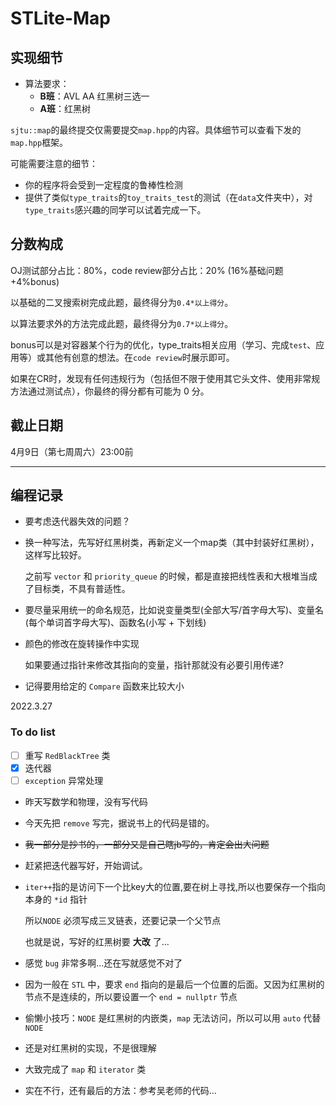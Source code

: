# STLite-Map

## 实现细节

* 算法要求：
  * **B班**：AVL AA 红黑树三选一
  * **A班**：红黑树

`sjtu::map`的最终提交仅需要提交`map.hpp`的内容。具体细节可以查看下发的`map.hpp`框架。

可能需要注意的细节：

- 你的程序将会受到一定程度的鲁棒性检测
- 提供了类似`type_traits`的`toy_traits_test`的测试（在`data`文件夹中），对`type_traits`感兴趣的同学可以试着完成一下。

## 分数构成

OJ测试部分占比：80%，code review部分占比：20% (16%基础问题+4%bonus)

以基础的二叉搜索树完成此题，最终得分为`0.4*以上得分`。

以算法要求外的方法完成此题，最终得分为`0.7*以上得分`。

bonus可以是对容器某个行为的优化，type_traits相关应用（学习、完成`test`、应用等）或其他有创意的想法。在`code review`时展示即可。

如果在CR时，发现有任何违规行为（包括但不限于使用其它头文件、使用非常规方法通过测试点），你最终的得分都有可能为 $0$ 分。

## 截止日期

4月9日（第七周周六）23:00前

---

## 编程记录

- 要考虑迭代器失效的问题？
- 换一种写法，先写好红黑树类，再新定义一个map类（其中封装好红黑树），这样写比较好。
  
  之前写 `vector` 和 `priority_queue` 的时候，都是直接把线性表和大根堆当成了目标类，不具有普适性。
- 要尽量采用统一的命名规范，比如说变量类型(全部大写/首字母大写)、变量名(每个单词首字母大写)、函数名(小写 + 下划线)
- 颜色的修改在旋转操作中实现

  如果要通过指针来修改其指向的变量，指针那就没有必要引用传递?
- 记得要用给定的 `Compare` 函数来比较大小 

2022.3.27

### To do list

- [ ] 重写 `RedBlackTree` 类
- [x] 迭代器
- [ ] `exception` 异常处理

- 昨天写数学和物理，没有写代码
- 今天先把 `remove` 写完，据说书上的代码是错的。
- ~~我一部分是抄书的，一部分又是自己瞎jb写的，肯定会出大问题~~ 
- 赶紧把迭代器写好，开始调试。
- `iter++`指的是访问下一个比key大的位置,要在树上寻找,所以也要保存一个指向本身的 `*id` 指针

  所以`NODE` 必须写成三叉链表，还要记录一个父节点

  也就是说，写好的红黑树要 **大改** 了...
- 感觉 `bug` 非常多啊...还在写就感觉不对了
- 因为一般在 `STL` 中，要求 `end` 指向的是最后一个位置的后面。又因为红黑树的节点不是连续的，所以要设置一个 `end = nullptr` 节点
- 偷懒小技巧：`NODE` 是红黑树的内嵌类，`map` 无法访问，所以可以用 `auto` 代替 `NODE`
- 还是对红黑树的实现，不是很理解
- 大致完成了 `map` 和 `iterator` 类
- 实在不行，还有最后的方法：参考吴老师的代码...